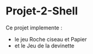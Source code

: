 # Projet-2-Shell
Ce projet implemente :
- le jeu Roche ciseau et Papier
- et le Jeu de la devinette
